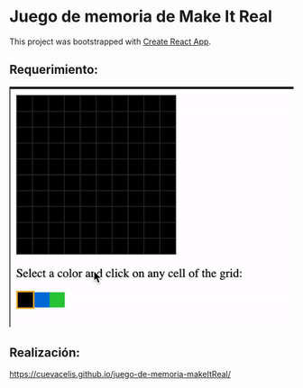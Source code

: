 # Juego de memoria de Make It Real

This project was bootstrapped with [Create React App](https://github.com/facebook/create-react-app).

## Requerimiento:

![requerimiento](https://raw.githubusercontent.com/makeitrealcamp/assesment-1-programa-top/main/assets/grid.gif)

## Realización:

https://cuevacelis.github.io/juego-de-memoria-makeItReal/
